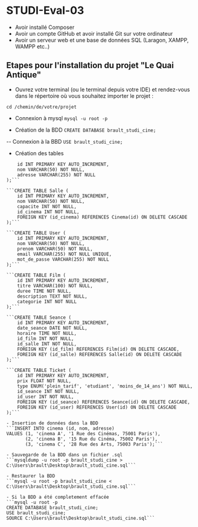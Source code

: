 # STUDI-Eval-03

- Avoir installé Composer
- Avoir un compte GitHub et avoir installé Git sur votre ordinateur
- Avoir un serveur web et une base de données SQL (Laragon, XAMPP, WAMPP etc..)

## Etapes pour l'installation du projet "Le Quai Antique"

- Ouvrez votre terminal (ou le terminal depuis votre IDE) et rendez-vous dans le répertoire où vous souhaitez importer le projet :

```cd /chemin/de/votre/projet```

- Connexion à mysql
```mysql -u root -p```

- Création de la BDD
```CREATE DATABASE brault_studi_cine;```

-- Connexion à la BBD
```USE brault_studi_cine;```

- Création des tables
```CREATE TABLE Cinema (
    id INT PRIMARY KEY AUTO_INCREMENT,
    nom VARCHAR(50) NOT NULL,
    adresse VARCHAR(255) NOT NULL
);```

```CREATE TABLE Salle (
    id INT PRIMARY KEY AUTO_INCREMENT,
    nom VARCHAR(50) NOT NULL,
    capacite INT NOT NULL,
    id_cinema INT NOT NULL,
    FOREIGN KEY (id_cinema) REFERENCES Cinema(id) ON DELETE CASCADE
);```

```CREATE TABLE User (
    id INT PRIMARY KEY AUTO_INCREMENT,
    nom VARCHAR(50) NOT NULL,
    prenom VARCHAR(50) NOT NULL,
    email VARCHAR(255) NOT NULL UNIQUE,
    mot_de_passe VARCHAR(255) NOT NULL
);```

```CREATE TABLE Film (
    id INT PRIMARY KEY AUTO_INCREMENT,
    titre VARCHAR(100) NOT NULL,
    duree TIME NOT NULL,
    description TEXT NOT NULL,
    categorie INT NOT NULL
);```

```CREATE TABLE Seance (
    id INT PRIMARY KEY AUTO_INCREMENT,
    date_seance DATE NOT NULL,
    horaire TIME NOT NULL,
    id_film INT NOT NULL,
    id_salle INT NOT NULL,
    FOREIGN KEY (id_film) REFERENCES Film(id) ON DELETE CASCADE,
    FOREIGN KEY (id_salle) REFERENCES Salle(id) ON DELETE CASCADE
);```

```CREATE TABLE Ticket (
    id INT PRIMARY KEY AUTO_INCREMENT,
    prix FLOAT NOT NULL,
    type ENUM('plein_tarif', 'etudiant', 'moins_de_14_ans') NOT NULL,
    id_seance INT NOT NULL,
    id_user INT NOT NULL,
    FOREIGN KEY (id_seance) REFERENCES Seance(id) ON DELETE CASCADE,
    FOREIGN KEY (id_user) REFERENCES User(id) ON DELETE CASCADE
);```

- Insertion de données dans la BDD
```INSERT INTO cinema (id, nom, adresse)
VALUES (1, 'cinema A', '1 Rue des Cinémas, 75001 Paris'),
       (2, 'cinema B', '15 Rue du Cinéma, 75002 Paris'),
       (3, 'cinema C', '28 Rue des Arts, 75003 Paris');```

- Sauvegarde de la BDD dans un fichier .sql
```mysqldump -u root -p brault_studi_cine > C:\Users\brault\Desktop\brault_studi_cine.sql```

- Restaurer la BDD
```mysql -u root -p brault_studi_cine < C:\Users\brault\Desktop\brault_studi_cine.sql```

- Si la BDD a été completement effacée
```mysql -u root -p
CREATE DATABASE brault_studi_cine;
USE brault_studi_cine;
SOURCE C:\Users\brault\Desktop\brault_studi_cine.sql```
